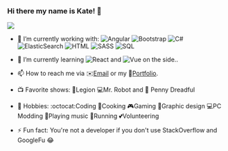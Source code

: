 ### Hi there my name is Kate! 👋

<!--
**ksoliven/ksoliven** is a ✨ _special_ ✨ repository because its `README.md` (this file) appears on your GitHub profile. -->
  <img src="https://i.ibb.co/HgzKSDN/banner2.png">
  
- 🔭 I’m currently working with: 
   ![Angular](https://img.shields.io/badge/Angular-AngularJS%2FTypescript-red)
   ![Bootstrap](https://img.shields.io/badge/Bootstrap-Bootstrap-ff69b4)
   ![C#](https://img.shields.io/badge/C%23-.NET-blue)
   ![ElasticSearch](https://img.shields.io/badge/ElasticSearch-Kibana-yellowgreen)
   ![HTML](https://img.shields.io/badge/HTML-Tag-yellow)
   ![SASS](https://img.shields.io/badge/SASS-Syntatically%20Awesome%20Style%20Sheets-green)
   ![SQL](https://img.shields.io/badge/SQL-Database-lightgrey)  
- 🌱 I’m currently learning ![React](https://img.shields.io/badge/React-Redux-blueviolet) and ![Vue](https://img.shields.io/badge/Vue-Vue.js-9cf) on the side..
- 📫 How to reach me via :envelope:<a href="mailto:kate.c.soliven@gmail.com">Email</a> or my :briefcase:<a href="https://www.katedevdc.com">Portfolio</a>.


- :tv: Favorite shows: :crystal_ball:Legion :computer:Mr. Robot and :ghost: Penny Dreadful
- :sparkler: Hobbies: :octocat:Coding :ramen:Cooking :video_game:Gaming :art:Graphic design :computer:PC Modding :guitar:Playing music :running:Running :two_hearts:Volunteering
- :zap: Fun fact: You're not a developer if you don't use StackOverflow and GoogleFu :joy:

